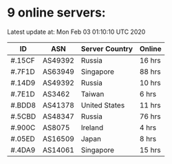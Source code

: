 # 9 online servers:

Latest update at: Mon Feb 03 01:10:10 UTC 2020

| ID | ASN | Server Country | Online |
| -- | --- | -------------- | ------ |
| #.15CF | AS49392 | Russia | 16 hrs |
| #.7F1D | AS63949 | Singapore | 88 hrs |
| #.14D9 | AS49392 | Russia | 10 hrs |
| #.7E1D | AS3462 | Taiwan | 6 hrs |
| #.BDD8 | AS41378 | United States | 11 hrs |
| #.5CBD | AS48347 | Russia | 76 hrs |
| #.900C | AS8075 | Ireland | 4 hrs |
| #.05ED | AS16509 | Japan | 8 hrs |
| #.4DA9 | AS14061 | Singapore | 15 hrs |

